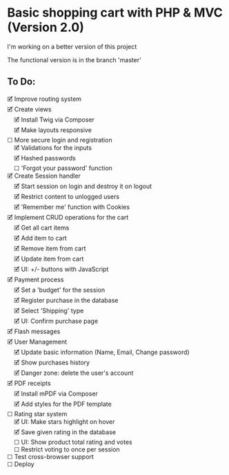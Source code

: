 
# Basic shopping cart with PHP & MVC (Version 2.0)

I'm working on a better version of this project  

The functional version is in the branch 'master'  

## To Do:
🗹 Improve routing system  
🗹 Create views  
&nbsp;&nbsp;&nbsp; 🗹 Install Twig via Composer  
&nbsp;&nbsp;&nbsp; 🗹 Make layouts responsive  
☐ More secure login and registration  
&nbsp;&nbsp;&nbsp; 🗹 Validations for the inputs  
&nbsp;&nbsp;&nbsp; 🗹 Hashed passwords  
&nbsp;&nbsp;&nbsp; ☐ 'Forgot your password' function  
🗹 Create Session handler  
&nbsp;&nbsp;&nbsp; 🗹 Start session on login and destroy it on logout  
&nbsp;&nbsp;&nbsp; 🗹 Restrict content to unlogged users  
&nbsp;&nbsp;&nbsp; 🗹 'Remember me' function with Cookies  
🗹 Implement CRUD operations for the cart  
&nbsp;&nbsp;&nbsp; 🗹 Get all cart items  
&nbsp;&nbsp;&nbsp; 🗹 Add item to cart  
&nbsp;&nbsp;&nbsp; 🗹 Remove item from cart  
&nbsp;&nbsp;&nbsp; 🗹 Update item from cart  
&nbsp;&nbsp;&nbsp; 🗹 UI: +/- buttons with JavaScript  
🗹 Payment process  
&nbsp;&nbsp;&nbsp; 🗹 Set a 'budget' for the session  
&nbsp;&nbsp;&nbsp; 🗹 Register purchase in the database  
&nbsp;&nbsp;&nbsp; 🗹 Select 'Shipping' type  
&nbsp;&nbsp;&nbsp; 🗹 UI: Confirm purchase page  
🗹 Flash messages  
🗹 User Management  
&nbsp;&nbsp;&nbsp; 🗹 Update basic information (Name, Email, Change password)  
&nbsp;&nbsp;&nbsp; 🗹 Show purchases history  
&nbsp;&nbsp;&nbsp; 🗹 Danger zone: delete the user's account  
🗹 PDF receipts  
&nbsp;&nbsp;&nbsp; 🗹 Install mPDF via Composer  
&nbsp;&nbsp;&nbsp; 🗹 Add styles for the PDF template  
☐ Rating star system  
&nbsp;&nbsp;&nbsp; 🗹 UI: Make stars highlight on hover  
&nbsp;&nbsp;&nbsp; 🗹 Save given rating in the database  
&nbsp;&nbsp;&nbsp; ☐ UI: Show product total rating and votes  
&nbsp;&nbsp;&nbsp; ☐ Restrict voting to once per session  
☐ Test cross-browser support  
☐ Deploy  